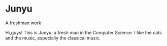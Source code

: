 # Junyu
A freshman work

Hi,guys!
This is Junyu, a fresh man in the Computer Science. I like the cats and the music, especially the classical music.
